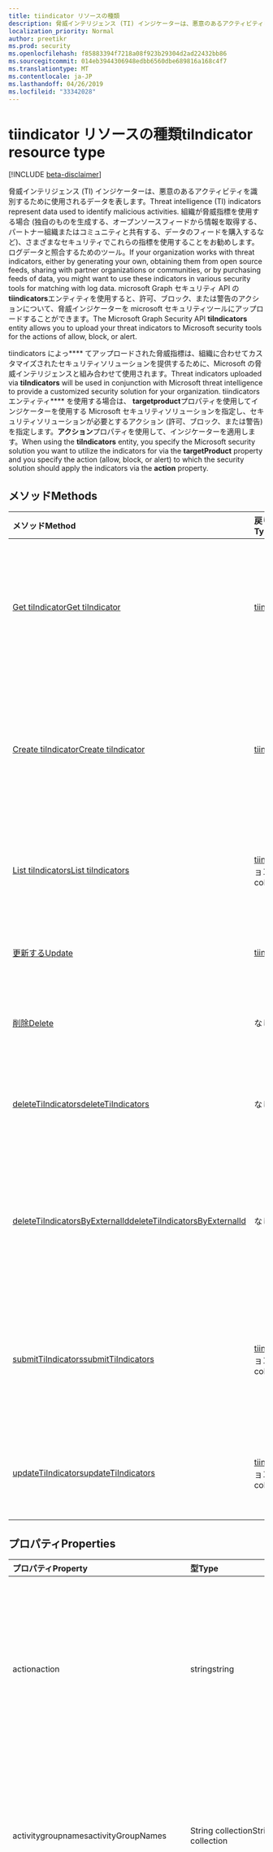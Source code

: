 ```yaml
---
title: tiindicator リソースの種類
description: 脅威インテリジェンス (TI) インジケーターは、悪意のあるアクティビティを識別するために使用されるデータを表します。 組織が脅威指標を使用する場合 (独自の情報を生成する、オープンソースフィードから取得する、パートナー組織またはコミュニティとの共有、またはデータのフィードを購入するなど)、多くの場合、これらの指標をさまざまなセキュリティで使用することが望まれます。ログデータと照合するためのツール。 Graph Security tiindicators エンティティを使用すると、許可、ブロック、または警告のアクションについて、脅威インジケーターを Microsoft セキュリティツールにアップロードできます。
localization_priority: Normal
author: preetikr
ms.prod: security
ms.openlocfilehash: f85883394f7218a08f923b29304d2ad22432bb86
ms.sourcegitcommit: 014eb3944306948edbb6560dbe689816a168c4f7
ms.translationtype: MT
ms.contentlocale: ja-JP
ms.lasthandoff: 04/26/2019
ms.locfileid: "33342028"
---
```

# <a name="tiindicator-resource-type"></a><span data-ttu-id="2a49f-105">tiindicator リソースの種類</span><span class="sxs-lookup"><span data-stu-id="2a49f-105">tiIndicator resource type</span></span>

[!INCLUDE [beta-disclaimer](../../includes/beta-disclaimer.md)]

<span data-ttu-id="2a49f-106">脅威インテリジェンス (TI) インジケーターは、悪意のあるアクティビティを識別するために使用されるデータを表します。</span><span class="sxs-lookup"><span data-stu-id="2a49f-106">Threat intelligence (TI) indicators represent data used to identify malicious activities.</span></span> <span data-ttu-id="2a49f-107">組織が脅威指標を使用する場合 (独自のものを生成する、オープンソースフィードから情報を取得する、パートナー組織またはコミュニティと共有する、データのフィードを購入するなど)、さまざまなセキュリティでこれらの指標を使用することをお勧めします。ログデータと照合するためのツール。</span><span class="sxs-lookup"><span data-stu-id="2a49f-107">If your organization works with threat indicators, either by generating your own, obtaining them from open source feeds, sharing with partner organizations or communities, or by purchasing feeds of data, you might want to use these indicators in various security tools for matching with log data.</span></span> <span data-ttu-id="2a49f-108">microsoft Graph セキュリティ API の**tiindicators**エンティティを使用すると、許可、ブロック、または警告のアクションについて、脅威インジケーターを microsoft セキュリティツールにアップロードすることができます。</span><span class="sxs-lookup"><span data-stu-id="2a49f-108">The Microsoft Graph Security API **tiIndicators** entity allows you to upload your threat indicators to Microsoft security tools for the actions of allow, block, or alert.</span></span>

<span data-ttu-id="2a49f-109">tiindicators によっ\*\*\*\* てアップロードされた脅威指標は、組織に合わせてカスタマイズされたセキュリティソリューションを提供するために、Microsoft の脅威インテリジェンスと組み合わせて使用されます。</span><span class="sxs-lookup"><span data-stu-id="2a49f-109">Threat indicators uploaded via **tiIndicators** will be used in conjunction with Microsoft threat intelligence to provide a customized security solution for your organization.</span></span> <span data-ttu-id="2a49f-110">tiindicators エンティティ\*\*\*\* を使用する場合は、 **targetproduct**プロパティを使用してインジケーターを使用する Microsoft セキュリティソリューションを指定し、セキュリティソリューションが必要とするアクション (許可、ブロック、または警告) を指定します。**アクション**プロパティを使用して、インジケーターを適用します。</span><span class="sxs-lookup"><span data-stu-id="2a49f-110">When using the **tiIndicators** entity, you specify the Microsoft security solution you want to utilize the indicators for via the **targetProduct** property and you specify the action (allow, block, or alert) to which the security solution should apply the indicators via the **action** property.</span></span>

## <a name="methods"></a><span data-ttu-id="2a49f-111">メソッド</span><span class="sxs-lookup"><span data-stu-id="2a49f-111">Methods</span></span>

| <span data-ttu-id="2a49f-112">メソッド</span><span class="sxs-lookup"><span data-stu-id="2a49f-112">Method</span></span>       | <span data-ttu-id="2a49f-113">戻り値の型</span><span class="sxs-lookup"><span data-stu-id="2a49f-113">Return Type</span></span> | <span data-ttu-id="2a49f-114">説明</span><span class="sxs-lookup"><span data-stu-id="2a49f-114">Description</span></span> |
|:-------------|:------------|:------------|
| [<span data-ttu-id="2a49f-115">Get tiIndicator</span><span class="sxs-lookup"><span data-stu-id="2a49f-115">Get tiIndicator</span></span>](../api/tiindicator-get.md) | [<span data-ttu-id="2a49f-116">tiindicator</span><span class="sxs-lookup"><span data-stu-id="2a49f-116">tiIndicator</span></span>](tiindicator.md) | <span data-ttu-id="2a49f-117">tiindicator オブジェクトのプロパティとリレーションシップを読み取ります。</span><span class="sxs-lookup"><span data-stu-id="2a49f-117">Read properties and relationships of tiIndicator object.</span></span> |
| [<span data-ttu-id="2a49f-118">Create tiIndicator</span><span class="sxs-lookup"><span data-stu-id="2a49f-118">Create tiIndicator</span></span>](../api/tiindicators-post.md) | [<span data-ttu-id="2a49f-119">tiindicator</span><span class="sxs-lookup"><span data-stu-id="2a49f-119">tiIndicator</span></span>](tiindicator.md) | <span data-ttu-id="2a49f-120">tiindicator コレクションへの投稿によって、新しい tiindicator を作成します。</span><span class="sxs-lookup"><span data-stu-id="2a49f-120">Create a new tiIndicator by posting to the tiIndicators collection.</span></span> |
| [<span data-ttu-id="2a49f-121">List tiIndicators</span><span class="sxs-lookup"><span data-stu-id="2a49f-121">List tiIndicators</span></span>](../api/tiindicators-list.md) | <span data-ttu-id="2a49f-122">[tiindicator](tiindicator.md)コレクション</span><span class="sxs-lookup"><span data-stu-id="2a49f-122">[tiIndicator](tiindicator.md) collection</span></span> | <span data-ttu-id="2a49f-123">tiindicator オブジェクトのコレクションを取得します。</span><span class="sxs-lookup"><span data-stu-id="2a49f-123">Get a tiIndicator object collection.</span></span> |
| [<span data-ttu-id="2a49f-124">更新する</span><span class="sxs-lookup"><span data-stu-id="2a49f-124">Update</span></span>](../api/tiindicator-update.md) | [<span data-ttu-id="2a49f-125">tiindicator</span><span class="sxs-lookup"><span data-stu-id="2a49f-125">tiIndicator</span></span>](tiindicator.md) | <span data-ttu-id="2a49f-126">tiindicator オブジェクトを更新します。</span><span class="sxs-lookup"><span data-stu-id="2a49f-126">Update tiIndicator object.</span></span> |
| [<span data-ttu-id="2a49f-127">削除</span><span class="sxs-lookup"><span data-stu-id="2a49f-127">Delete</span></span>](../api/tiindicator-delete.md) | <span data-ttu-id="2a49f-128">なし</span><span class="sxs-lookup"><span data-stu-id="2a49f-128">None</span></span> | <span data-ttu-id="2a49f-129">tiindicator オブジェクトを削除します。</span><span class="sxs-lookup"><span data-stu-id="2a49f-129">Delete tiIndicator object.</span></span> |
|[<span data-ttu-id="2a49f-130">deleteTiIndicators</span><span class="sxs-lookup"><span data-stu-id="2a49f-130">deleteTiIndicators</span></span>](../api/tiindicator-deletetiindicators.md)|<span data-ttu-id="2a49f-131">なし</span><span class="sxs-lookup"><span data-stu-id="2a49f-131">None</span></span>| <span data-ttu-id="2a49f-132">複数の tiindicator オブジェクトを削除します。</span><span class="sxs-lookup"><span data-stu-id="2a49f-132">Delete multiple tiIndicator objects.</span></span>|
|[<span data-ttu-id="2a49f-133">deleteTiIndicatorsByExternalId</span><span class="sxs-lookup"><span data-stu-id="2a49f-133">deleteTiIndicatorsByExternalId</span></span>](../api/tiindicator-deletetiindicatorsbyexternalid.md)|<span data-ttu-id="2a49f-134">なし</span><span class="sxs-lookup"><span data-stu-id="2a49f-134">None</span></span>| <span data-ttu-id="2a49f-135">`externalId`プロパティによって複数の tiindicator オブジェクトを削除します。</span><span class="sxs-lookup"><span data-stu-id="2a49f-135">Delete multiple tiIndicator objects by the `externalId` property.</span></span>|
|[<span data-ttu-id="2a49f-136">submitTiIndicators</span><span class="sxs-lookup"><span data-stu-id="2a49f-136">submitTiIndicators</span></span>](../api/tiindicator-submittiindicators.md)|<span data-ttu-id="2a49f-137">[tiindicator](tiindicator.md)コレクション</span><span class="sxs-lookup"><span data-stu-id="2a49f-137">[tiIndicator](tiindicator.md) collection</span></span>|<span data-ttu-id="2a49f-138">tiindicators コレクションを投稿して、新しい tiindicators を作成します。</span><span class="sxs-lookup"><span data-stu-id="2a49f-138">Create new tiIndicators by posting a tiIndicators collection.</span></span>|
|[<span data-ttu-id="2a49f-139">updateTiIndicators</span><span class="sxs-lookup"><span data-stu-id="2a49f-139">updateTiIndicators</span></span>](../api/tiindicator-updatetiindicators.md)|<span data-ttu-id="2a49f-140">[tiindicator](tiindicator.md)コレクション</span><span class="sxs-lookup"><span data-stu-id="2a49f-140">[tiIndicator](tiindicator.md) collection</span></span>| <span data-ttu-id="2a49f-141">複数の tiindicator オブジェクトを更新します。</span><span class="sxs-lookup"><span data-stu-id="2a49f-141">Update multiple tiIndicator objects.</span></span>|

## <a name="properties"></a><span data-ttu-id="2a49f-142">プロパティ</span><span class="sxs-lookup"><span data-stu-id="2a49f-142">Properties</span></span>

| <span data-ttu-id="2a49f-143">プロパティ</span><span class="sxs-lookup"><span data-stu-id="2a49f-143">Property</span></span>     | <span data-ttu-id="2a49f-144">型</span><span class="sxs-lookup"><span data-stu-id="2a49f-144">Type</span></span>        | <span data-ttu-id="2a49f-145">説明</span><span class="sxs-lookup"><span data-stu-id="2a49f-145">Description</span></span> |
|:-------------|:------------|:------------|
|<span data-ttu-id="2a49f-146">action</span><span class="sxs-lookup"><span data-stu-id="2a49f-146">action</span></span>|<span data-ttu-id="2a49f-147">string</span><span class="sxs-lookup"><span data-stu-id="2a49f-147">string</span></span>| <span data-ttu-id="2a49f-148">インジケーターが targetproduct セキュリティツール内から一致した場合に適用するアクション。</span><span class="sxs-lookup"><span data-stu-id="2a49f-148">The action to apply if the indicator is matched from within the targetProduct security tool.</span></span> <span data-ttu-id="2a49f-149">使用可能な値は、`unknown`、`allow`、`block`、`alert` です。</span><span class="sxs-lookup"><span data-stu-id="2a49f-149">Possible values are: `unknown`, `allow`, `block`, `alert`.</span></span> <span data-ttu-id="2a49f-150">**必須です。**</span><span class="sxs-lookup"><span data-stu-id="2a49f-150">**Required.**</span></span>|
|<span data-ttu-id="2a49f-151">activitygroupnames</span><span class="sxs-lookup"><span data-stu-id="2a49f-151">activityGroupNames</span></span>|<span data-ttu-id="2a49f-152">String collection</span><span class="sxs-lookup"><span data-stu-id="2a49f-152">String collection</span></span>|<span data-ttu-id="2a49f-153">脅威指標でカバーされる悪意のあるアクティビティを担当する、その当事者のためのサイバー脅威インテリジェンス名。</span><span class="sxs-lookup"><span data-stu-id="2a49f-153">The cyber threat intelligence name(s) for the parties responsible for the malicious activity covered by the threat indicator.</span></span>|
|<span data-ttu-id="2a49f-154">additionalinformation</span><span class="sxs-lookup"><span data-stu-id="2a49f-154">additionalInformation</span></span>|<span data-ttu-id="2a49f-155">String</span><span class="sxs-lookup"><span data-stu-id="2a49f-155">String</span></span>|<span data-ttu-id="2a49f-156">他の tiindicator プロパティでカバーされていない特別なデータが配置される可能性がある catchall 領域。</span><span class="sxs-lookup"><span data-stu-id="2a49f-156">A catchall area into which extra data from the indicator not covered by the other tiIndicator properties may be placed.</span></span> <span data-ttu-id="2a49f-157">通常、additionalinformation に配置されるデータは、targetproduct セキュリティツールでは使用されません。</span><span class="sxs-lookup"><span data-stu-id="2a49f-157">Data placed into additionalInformation will typically not be utilized by the targetProduct security tool.</span></span>|
|<span data-ttu-id="2a49f-158">azureTenantId</span><span class="sxs-lookup"><span data-stu-id="2a49f-158">azureTenantId</span></span>|<span data-ttu-id="2a49f-159">String</span><span class="sxs-lookup"><span data-stu-id="2a49f-159">String</span></span>| <span data-ttu-id="2a49f-160">インジケーターが取り込まれたのときに、システムによってスタンプされます。</span><span class="sxs-lookup"><span data-stu-id="2a49f-160">Stamped by the system when the indicator is ingested.</span></span> <span data-ttu-id="2a49f-161">送信クライアントの Azure Active Directory テナント id。</span><span class="sxs-lookup"><span data-stu-id="2a49f-161">The Azure Active Directory tenant id of submitting client.</span></span> <span data-ttu-id="2a49f-162">**必須です。**</span><span class="sxs-lookup"><span data-stu-id="2a49f-162">**Required.**</span></span>|
|<span data-ttu-id="2a49f-163">confidence</span><span class="sxs-lookup"><span data-stu-id="2a49f-163">confidence</span></span>|<span data-ttu-id="2a49f-164">Int32</span><span class="sxs-lookup"><span data-stu-id="2a49f-164">Int32</span></span>|<span data-ttu-id="2a49f-165">インジケーター内のデータが悪意のある動作を正確に特定していることを表す整数。</span><span class="sxs-lookup"><span data-stu-id="2a49f-165">An integer representing the confidence the data within the indicator accurately identifies malicious behavior.</span></span> <span data-ttu-id="2a49f-166">指定できる値は 0 ~ 100 で、100は最高です。</span><span class="sxs-lookup"><span data-stu-id="2a49f-166">Acceptable values are 0 – 100 with 100 being the highest.</span></span>|
|<span data-ttu-id="2a49f-167">description</span><span class="sxs-lookup"><span data-stu-id="2a49f-167">description</span></span>|<span data-ttu-id="2a49f-168">String</span><span class="sxs-lookup"><span data-stu-id="2a49f-168">String</span></span>| <span data-ttu-id="2a49f-169">インジケーターで表される脅威の簡単な説明 (100 文字以内)。</span><span class="sxs-lookup"><span data-stu-id="2a49f-169">Brief description (100 characters or less) of the threat represented by the indicator.</span></span> <span data-ttu-id="2a49f-170">**必須です。**</span><span class="sxs-lookup"><span data-stu-id="2a49f-170">**Required.**</span></span>|
|<span data-ttu-id="2a49f-171">diamondModel</span><span class="sxs-lookup"><span data-stu-id="2a49f-171">diamondModel</span></span>|[<span data-ttu-id="2a49f-172">diamondModel</span><span class="sxs-lookup"><span data-stu-id="2a49f-172">diamondModel</span></span>](#diamondmodel-values)|<span data-ttu-id="2a49f-173">このインジケーターが存在する菱形モデルの領域。</span><span class="sxs-lookup"><span data-stu-id="2a49f-173">The area of the Diamond Model in which this indicator exists.</span></span> <span data-ttu-id="2a49f-174">可能な値は、`unknown`、`adversary`、`capability`、`infrastructure`、`victim` です。</span><span class="sxs-lookup"><span data-stu-id="2a49f-174">Possible values are: `unknown`, `adversary`, `capability`, `infrastructure`, `victim`.</span></span>|
|<span data-ttu-id="2a49f-175">expirationDateTime</span><span class="sxs-lookup"><span data-stu-id="2a49f-175">expirationDateTime</span></span>|<span data-ttu-id="2a49f-176">DateTimeOffset</span><span class="sxs-lookup"><span data-stu-id="2a49f-176">DateTimeOffset</span></span>| <span data-ttu-id="2a49f-177">インジケーターがいつ期限切れになるかを示す DateTime 文字列。</span><span class="sxs-lookup"><span data-stu-id="2a49f-177">DateTime string indicating when the Indicator expires.</span></span> <span data-ttu-id="2a49f-178">システム内の古いインジケーターが保持されないようにするには、すべてのインジケーターに有効期限が設定されている必要があります。</span><span class="sxs-lookup"><span data-stu-id="2a49f-178">All indicators must have an expiration date to avoid stale indicators persisting in the system.</span></span> <span data-ttu-id="2a49f-179">Timestamp 型は、ISO 8601 形式を使用して日付と時刻の情報を表し、常に UTC 時間です。</span><span class="sxs-lookup"><span data-stu-id="2a49f-179">The Timestamp type represents date and time information using ISO 8601 format and is always in UTC time.</span></span> <span data-ttu-id="2a49f-180">たとえば、2014 年 1 月 1 日午前 0 時 (UTC) は、`'2014-01-01T00:00:00Z'` のようになります。</span><span class="sxs-lookup"><span data-stu-id="2a49f-180">For example, midnight UTC on Jan 1, 2014 would look like this: `'2014-01-01T00:00:00Z'`.</span></span> <span data-ttu-id="2a49f-181">**必須です。**</span><span class="sxs-lookup"><span data-stu-id="2a49f-181">**Required.**</span></span>|
|<span data-ttu-id="2a49f-182">externalId</span><span class="sxs-lookup"><span data-stu-id="2a49f-182">externalId</span></span>|<span data-ttu-id="2a49f-183">String</span><span class="sxs-lookup"><span data-stu-id="2a49f-183">String</span></span>| <span data-ttu-id="2a49f-184">インジケーターをインジケータープロバイダーのシステム (例: 外部キー) に結びつける識別番号。</span><span class="sxs-lookup"><span data-stu-id="2a49f-184">An identification number that ties the indicator back to the indicator provider’s system (e.g. a foreign key).</span></span> |
|<span data-ttu-id="2a49f-185">id</span><span class="sxs-lookup"><span data-stu-id="2a49f-185">id</span></span>|<span data-ttu-id="2a49f-186">String</span><span class="sxs-lookup"><span data-stu-id="2a49f-186">String</span></span>|<span data-ttu-id="2a49f-187">インジケーターが取り込まれたの場合に、システムによって作成されます。</span><span class="sxs-lookup"><span data-stu-id="2a49f-187">Created by the system when the indicator is ingested.</span></span> <span data-ttu-id="2a49f-188">生成された GUID/一意の識別子。</span><span class="sxs-lookup"><span data-stu-id="2a49f-188">Generated GUID/unique identifier.</span></span> <span data-ttu-id="2a49f-189">読み取り専用です。</span><span class="sxs-lookup"><span data-stu-id="2a49f-189">Read-only.</span></span>|
|<span data-ttu-id="2a49f-190">ingestedDateTime</span><span class="sxs-lookup"><span data-stu-id="2a49f-190">ingestedDateTime</span></span>|<span data-ttu-id="2a49f-191">DateTimeOffset</span><span class="sxs-lookup"><span data-stu-id="2a49f-191">DateTimeOffset</span></span>| <span data-ttu-id="2a49f-192">インジケーターが取り込まれたのときに、システムによってスタンプされます。</span><span class="sxs-lookup"><span data-stu-id="2a49f-192">Stamped by the system when the indicator is ingested.</span></span> <span data-ttu-id="2a49f-193">Timestamp 型は、ISO 8601 形式を使用して日付と時刻の情報を表し、必ず UTC 時間です。</span><span class="sxs-lookup"><span data-stu-id="2a49f-193">The Timestamp type represents date and time information using ISO 8601 format and is always in UTC time.</span></span> <span data-ttu-id="2a49f-194">たとえば、2014 年 1 月 1 日午前 0 時 (UTC) は、次のようになります。`'2014-01-01T00:00:00Z'`</span><span class="sxs-lookup"><span data-stu-id="2a49f-194">For example, midnight UTC on Jan 1, 2014 would look like this: `'2014-01-01T00:00:00Z'`</span></span>|
|<span data-ttu-id="2a49f-195">isActive</span><span class="sxs-lookup"><span data-stu-id="2a49f-195">isActive</span></span>|<span data-ttu-id="2a49f-196">Boolean</span><span class="sxs-lookup"><span data-stu-id="2a49f-196">Boolean</span></span>| <span data-ttu-id="2a49f-197">システム内のインジケーターを非アクティブ化するために使用されます。</span><span class="sxs-lookup"><span data-stu-id="2a49f-197">Used to deactivate indicators within system.</span></span> <span data-ttu-id="2a49f-198">既定では、送信されたインジケーターはすべてアクティブとして設定されます。</span><span class="sxs-lookup"><span data-stu-id="2a49f-198">By default, any indicator submitted is set as active.</span></span> <span data-ttu-id="2a49f-199">ただし、プロバイダーは、この設定を使用した既存のインジケーターを ' False ' に送信して、システム内のインジケーターを非アクティブ化することができます。</span><span class="sxs-lookup"><span data-stu-id="2a49f-199">However, providers may submit existing indicators with this set to ‘False’ to deactivate indicators in the system.</span></span>|
|<span data-ttu-id="2a49f-200">"出てきたチェイン"</span><span class="sxs-lookup"><span data-stu-id="2a49f-200">killChain</span></span>|<span data-ttu-id="2a49f-201">[](#killchain-values)指定したコレクション</span><span class="sxs-lookup"><span data-stu-id="2a49f-201">[killChain](#killchain-values) collection</span></span>|<span data-ttu-id="2a49f-202">このインジケーターが対象とする、キルチェーン上の点または点を表す文字列の JSON 配列。</span><span class="sxs-lookup"><span data-stu-id="2a49f-202">A JSON array of strings that describes which point or points on the Kill Chain this indicator targets.</span></span> <span data-ttu-id="2a49f-203">正確な値については、以下の「次を参照してください」を参照してください。</span><span class="sxs-lookup"><span data-stu-id="2a49f-203">See ‘killChain values’ below for exact values.</span></span> |
|<span data-ttu-id="2a49f-204">knownfalse 陽性</span><span class="sxs-lookup"><span data-stu-id="2a49f-204">knownFalsePositives</span></span>|<span data-ttu-id="2a49f-205">String</span><span class="sxs-lookup"><span data-stu-id="2a49f-205">String</span></span>|<span data-ttu-id="2a49f-206">インジケーターが誤検知を引き起こす可能性があるシナリオ。</span><span class="sxs-lookup"><span data-stu-id="2a49f-206">Scenarios in which the indicator may cause false positives.</span></span> <span data-ttu-id="2a49f-207">これは、人間が判読できるテキストである必要があります。</span><span class="sxs-lookup"><span data-stu-id="2a49f-207">This should be human-readable text.</span></span>|
|<span data-ttu-id="2a49f-208">lastReportedDateTime</span><span class="sxs-lookup"><span data-stu-id="2a49f-208">lastReportedDateTime</span></span>|<span data-ttu-id="2a49f-209">DateTimeOffset</span><span class="sxs-lookup"><span data-stu-id="2a49f-209">DateTimeOffset</span></span>|<span data-ttu-id="2a49f-210">最後にインジケーターが表示された時刻。</span><span class="sxs-lookup"><span data-stu-id="2a49f-210">The last time the indicator was seen.</span></span> <span data-ttu-id="2a49f-211">Timestamp 型は、ISO 8601 形式を使用して日付と時刻の情報を表し、必ず UTC 時間です。</span><span class="sxs-lookup"><span data-stu-id="2a49f-211">The Timestamp type represents date and time information using ISO 8601 format and is always in UTC time.</span></span> <span data-ttu-id="2a49f-212">たとえば、2014 年 1 月 1 日午前 0 時 (UTC) は、次のようになります。`'2014-01-01T00:00:00Z'`</span><span class="sxs-lookup"><span data-stu-id="2a49f-212">For example, midnight UTC on Jan 1, 2014 would look like this: `'2014-01-01T00:00:00Z'`</span></span>|
|<span data-ttu-id="2a49f-213">悪意のある refrefamilynames</span><span class="sxs-lookup"><span data-stu-id="2a49f-213">malwareFamilyNames</span></span>|<span data-ttu-id="2a49f-214">String collection</span><span class="sxs-lookup"><span data-stu-id="2a49f-214">String collection</span></span>|<span data-ttu-id="2a49f-215">インジケーターに関連付けられたマルウェアファミリ名 (存在する場合)。</span><span class="sxs-lookup"><span data-stu-id="2a49f-215">The malware family name associated with an indicator if it exists.</span></span> <span data-ttu-id="2a49f-216">microsoft では、Windows Defender セキュリティインテリジェンスの[脅威の百科事典](https://www.microsoft.com/wdsi/threats)を使用して検出できる場合は、microsoft マルウェアファミリ名を推奨しています。</span><span class="sxs-lookup"><span data-stu-id="2a49f-216">Microsoft prefers the Microsoft malware family name if at all possible which can be found via the Windows Defender Security Intelligence [threat encyclopedia](https://www.microsoft.com/wdsi/threats).</span></span>|
|<span data-ttu-id="2a49f-217">「いいえ veonly」</span><span class="sxs-lookup"><span data-stu-id="2a49f-217">passiveOnly</span></span>|<span data-ttu-id="2a49f-218">Boolean</span><span class="sxs-lookup"><span data-stu-id="2a49f-218">Boolean</span></span> |<span data-ttu-id="2a49f-219">エンドユーザーに表示されるイベントをインジケーターがトリガーするかどうかを決定します。</span><span class="sxs-lookup"><span data-stu-id="2a49f-219">Determines if the indicator should trigger an event that is visible to an end-user.</span></span> <span data-ttu-id="2a49f-220">[true] に設定されている場合、セキュリティツールは、' hit ' が発生したことをエンドユーザーに通知しません。</span><span class="sxs-lookup"><span data-stu-id="2a49f-220">When set to ‘true,’ security tools will not notify the end user that a ‘hit’ has occurred.</span></span> <span data-ttu-id="2a49f-221">これは、通常、一致が発生したが、その操作は実行されないことをログに記録するセキュリティ製品によって、監査またはサイレントモードとして扱われます。</span><span class="sxs-lookup"><span data-stu-id="2a49f-221">This is most often treated as audit or silent mode by security products where they will simply log that a match occurred but will not perform the action.</span></span> <span data-ttu-id="2a49f-222">既定値は False です。</span><span class="sxs-lookup"><span data-stu-id="2a49f-222">Default value is false.</span></span> |
|<span data-ttu-id="2a49f-223">重大度</span><span class="sxs-lookup"><span data-stu-id="2a49f-223">severity</span></span>|<span data-ttu-id="2a49f-224">Int32</span><span class="sxs-lookup"><span data-stu-id="2a49f-224">Int32</span></span>| <span data-ttu-id="2a49f-225">インジケーター内のデータによって識別される、悪意のある動作の重要度を表す整数。</span><span class="sxs-lookup"><span data-stu-id="2a49f-225">An integer representing the severity of the malicious behavior identified by the data within the indicator.</span></span> <span data-ttu-id="2a49f-226">指定可能な値は0–5で、5は最も深刻であり、0はまったく重要ではありません。</span><span class="sxs-lookup"><span data-stu-id="2a49f-226">Acceptable values are 0 – 5 where 5 is the most severe and zero is not severe at all.</span></span> <span data-ttu-id="2a49f-227">既定値は3です。</span><span class="sxs-lookup"><span data-stu-id="2a49f-227">Default value is 3.</span></span> |
|<span data-ttu-id="2a49f-228">tags</span><span class="sxs-lookup"><span data-stu-id="2a49f-228">tags</span></span>|<span data-ttu-id="2a49f-229">String コレクション</span><span class="sxs-lookup"><span data-stu-id="2a49f-229">String collection</span></span>|<span data-ttu-id="2a49f-230">任意のタグ/キーワードを格納する文字列の JSON 配列。</span><span class="sxs-lookup"><span data-stu-id="2a49f-230">A JSON array of strings that stores arbitrary tags/keywords.</span></span> |
|<span data-ttu-id="2a49f-231">targetproduct</span><span class="sxs-lookup"><span data-stu-id="2a49f-231">targetProduct</span></span>|<span data-ttu-id="2a49f-232">String</span><span class="sxs-lookup"><span data-stu-id="2a49f-232">String</span></span>|<span data-ttu-id="2a49f-233">インジケーターを適用する1つのセキュリティ製品を表す文字列型 (string) の値を指定します。</span><span class="sxs-lookup"><span data-stu-id="2a49f-233">A string value representing a single security product to which the indicator should be applied.</span></span> <span data-ttu-id="2a49f-234">指定できる値は`Azure Sentinel`次のとおりです。</span><span class="sxs-lookup"><span data-stu-id="2a49f-234">Acceptable values are: `Azure Sentinel`.</span></span> <span data-ttu-id="2a49f-235">**必須**</span><span class="sxs-lookup"><span data-stu-id="2a49f-235">**Required**</span></span>|
|<span data-ttu-id="2a49f-236">threatType</span><span class="sxs-lookup"><span data-stu-id="2a49f-236">threatType</span></span>|[<span data-ttu-id="2a49f-237">threatType</span><span class="sxs-lookup"><span data-stu-id="2a49f-237">threatType</span></span>](#threattype-values)| <span data-ttu-id="2a49f-238">各インジケーターには、有効なインジケーターの脅威の種類が含まれている必要があります。</span><span class="sxs-lookup"><span data-stu-id="2a49f-238">Each indicator must have a valid Indicator Threat Type.</span></span> <span data-ttu-id="2a49f-239">使用可能な値は、`Botnet`、`C2`、`CryptoMining`、`Darknet`、`DDoS`、`MaliciousUrl`、`Malware`、`Phishing`、`Proxy`、`PUA`、`WatchList` です。</span><span class="sxs-lookup"><span data-stu-id="2a49f-239">Possible values are: `Botnet`, `C2`, `CryptoMining`, `Darknet`, `DDoS`, `MaliciousUrl`, `Malware`, `Phishing`, `Proxy`, `PUA`, `WatchList`.</span></span> <span data-ttu-id="2a49f-240">**必須です。**</span><span class="sxs-lookup"><span data-stu-id="2a49f-240">**Required.**</span></span> |
|<span data-ttu-id="2a49f-241">tlpLevel</span><span class="sxs-lookup"><span data-stu-id="2a49f-241">tlpLevel</span></span>|[<span data-ttu-id="2a49f-242">tlpLevel</span><span class="sxs-lookup"><span data-stu-id="2a49f-242">tlpLevel</span></span>](#tlplevel-values)| <span data-ttu-id="2a49f-243">インジケーターのトラフィックライトプロトコルの値。</span><span class="sxs-lookup"><span data-stu-id="2a49f-243">Traffic Light Protocol value for the indicator.</span></span> <span data-ttu-id="2a49f-244">可能な値は、`unknown`、`white`、`green`、`amber`、`red` です。</span><span class="sxs-lookup"><span data-stu-id="2a49f-244">Possible values are: `unknown`, `white`, `green`, `amber`, `red`.</span></span> <span data-ttu-id="2a49f-245">**必須です。**</span><span class="sxs-lookup"><span data-stu-id="2a49f-245">**Required.**</span></span>|

### <a name="indicator-observables---email"></a><span data-ttu-id="2a49f-246">インジケーター Observables-電子メール</span><span class="sxs-lookup"><span data-stu-id="2a49f-246">Indicator Observables - Email</span></span>

| <span data-ttu-id="2a49f-247">プロパティ</span><span class="sxs-lookup"><span data-stu-id="2a49f-247">Property</span></span>     | <span data-ttu-id="2a49f-248">型</span><span class="sxs-lookup"><span data-stu-id="2a49f-248">Type</span></span>        | <span data-ttu-id="2a49f-249">説明</span><span class="sxs-lookup"><span data-stu-id="2a49f-249">Description</span></span> |
|:-------------|:------------|:------------|
|<span data-ttu-id="2a49f-250">emailencoding</span><span class="sxs-lookup"><span data-stu-id="2a49f-250">emailEncoding</span></span>|<span data-ttu-id="2a49f-251">String</span><span class="sxs-lookup"><span data-stu-id="2a49f-251">String</span></span>|<span data-ttu-id="2a49f-252">電子メールで使用されるテキストエンコードの種類。</span><span class="sxs-lookup"><span data-stu-id="2a49f-252">The type of text encoding used in the email.</span></span>|
|<span data-ttu-id="2a49f-253">emaillanguage</span><span class="sxs-lookup"><span data-stu-id="2a49f-253">emailLanguage</span></span>|<span data-ttu-id="2a49f-254">String</span><span class="sxs-lookup"><span data-stu-id="2a49f-254">String</span></span>|<span data-ttu-id="2a49f-255">電子メールの言語。</span><span class="sxs-lookup"><span data-stu-id="2a49f-255">The language of the email.</span></span>|
|<span data-ttu-id="2a49f-256">emailrecipient</span><span class="sxs-lookup"><span data-stu-id="2a49f-256">emailRecipient</span></span>|<span data-ttu-id="2a49f-257">String</span><span class="sxs-lookup"><span data-stu-id="2a49f-257">String</span></span>|<span data-ttu-id="2a49f-258">受信者の電子メールアドレス。</span><span class="sxs-lookup"><span data-stu-id="2a49f-258">Recipient email address.</span></span>|
|<span data-ttu-id="2a49f-259">emailSenderAddress</span><span class="sxs-lookup"><span data-stu-id="2a49f-259">emailSenderAddress</span></span>|<span data-ttu-id="2a49f-260">String</span><span class="sxs-lookup"><span data-stu-id="2a49f-260">String</span></span>|<span data-ttu-id="2a49f-261">attacker& # 124; 犠牲者の電子メールアドレス。</span><span class="sxs-lookup"><span data-stu-id="2a49f-261">Email address of the attacker&#124;victim.</span></span>|
|<span data-ttu-id="2a49f-262">emailsendername</span><span class="sxs-lookup"><span data-stu-id="2a49f-262">emailSenderName</span></span>|<span data-ttu-id="2a49f-263">String</span><span class="sxs-lookup"><span data-stu-id="2a49f-263">String</span></span>|<span data-ttu-id="2a49f-264">attacker& # 124; 犠牲者の表示名。</span><span class="sxs-lookup"><span data-stu-id="2a49f-264">Displayed name of the attacker&#124;victim.</span></span>|
|<span data-ttu-id="2a49f-265">emailsourcedomain</span><span class="sxs-lookup"><span data-stu-id="2a49f-265">emailSourceDomain</span></span>|<span data-ttu-id="2a49f-266">String</span><span class="sxs-lookup"><span data-stu-id="2a49f-266">String</span></span>|<span data-ttu-id="2a49f-267">電子メールで使用されるドメイン。</span><span class="sxs-lookup"><span data-stu-id="2a49f-267">Domain used in the email.</span></span>|
|<span data-ttu-id="2a49f-268">emailSourceIpAddress</span><span class="sxs-lookup"><span data-stu-id="2a49f-268">emailSourceIpAddress</span></span>|<span data-ttu-id="2a49f-269">String</span><span class="sxs-lookup"><span data-stu-id="2a49f-269">String</span></span>|<span data-ttu-id="2a49f-270">電子メールの送信元 IP アドレス。</span><span class="sxs-lookup"><span data-stu-id="2a49f-270">Source IP address of email.</span></span>|
|<span data-ttu-id="2a49f-271">emailSubject</span><span class="sxs-lookup"><span data-stu-id="2a49f-271">emailSubject</span></span>|<span data-ttu-id="2a49f-272">String</span><span class="sxs-lookup"><span data-stu-id="2a49f-272">String</span></span>|<span data-ttu-id="2a49f-273">電子メールの件名。</span><span class="sxs-lookup"><span data-stu-id="2a49f-273">Subject line of email.</span></span>|
|<span data-ttu-id="2a49f-274">emailxmailer</span><span class="sxs-lookup"><span data-stu-id="2a49f-274">emailXMailer</span></span>|<span data-ttu-id="2a49f-275">String</span><span class="sxs-lookup"><span data-stu-id="2a49f-275">String</span></span>|<span data-ttu-id="2a49f-276">電子メールで使用される X メーラの値。</span><span class="sxs-lookup"><span data-stu-id="2a49f-276">X-Mailer value used in the email.</span></span>|

### <a name="indicator-observables---file"></a><span data-ttu-id="2a49f-277">インジケーター Observables-ファイル</span><span class="sxs-lookup"><span data-stu-id="2a49f-277">Indicator Observables - File</span></span>

| <span data-ttu-id="2a49f-278">プロパティ</span><span class="sxs-lookup"><span data-stu-id="2a49f-278">Property</span></span>     | <span data-ttu-id="2a49f-279">型</span><span class="sxs-lookup"><span data-stu-id="2a49f-279">Type</span></span>        | <span data-ttu-id="2a49f-280">説明</span><span class="sxs-lookup"><span data-stu-id="2a49f-280">Description</span></span> |
|:-------------|:------------|:------------|
|<span data-ttu-id="2a49f-281">fileCompileDateTime</span><span class="sxs-lookup"><span data-stu-id="2a49f-281">fileCompileDateTime</span></span>|<span data-ttu-id="2a49f-282">DateTimeOffset</span><span class="sxs-lookup"><span data-stu-id="2a49f-282">DateTimeOffset</span></span>|<span data-ttu-id="2a49f-283">ファイルがコンパイルされた日時。</span><span class="sxs-lookup"><span data-stu-id="2a49f-283">DateTime when the file was compiled.</span></span> <span data-ttu-id="2a49f-284">Timestamp 型は、ISO 8601 形式を使用して日付と時刻の情報を表し、必ず UTC 時間です。</span><span class="sxs-lookup"><span data-stu-id="2a49f-284">The Timestamp type represents date and time information using ISO 8601 format and is always in UTC time.</span></span> <span data-ttu-id="2a49f-285">たとえば、2014 年 1 月 1 日午前 0 時 (UTC) は、次のようになります。`'2014-01-01T00:00:00Z'`</span><span class="sxs-lookup"><span data-stu-id="2a49f-285">For example, midnight UTC on Jan 1, 2014 would look like this: `'2014-01-01T00:00:00Z'`</span></span>|
|<span data-ttu-id="2a49f-286">fileCreatedDateTime</span><span class="sxs-lookup"><span data-stu-id="2a49f-286">fileCreatedDateTime</span></span>|<span data-ttu-id="2a49f-287">DateTimeOffset</span><span class="sxs-lookup"><span data-stu-id="2a49f-287">DateTimeOffset</span></span>| <span data-ttu-id="2a49f-288">ファイルが作成された日時。Timestamp 型は、ISO 8601 形式を使用して日付と時刻の情報を表し、常に UTC 時間です。</span><span class="sxs-lookup"><span data-stu-id="2a49f-288">DateTime when the file was created.The Timestamp type represents date and time information using ISO 8601 format and is always in UTC time.</span></span> <span data-ttu-id="2a49f-289">たとえば、2014 年 1 月 1 日午前 0 時 (UTC) は、次のようになります。`'2014-01-01T00:00:00Z'`</span><span class="sxs-lookup"><span data-stu-id="2a49f-289">For example, midnight UTC on Jan 1, 2014 would look like this: `'2014-01-01T00:00:00Z'`</span></span>|
|<span data-ttu-id="2a49f-290">fileHashType</span><span class="sxs-lookup"><span data-stu-id="2a49f-290">fileHashType</span></span>|<span data-ttu-id="2a49f-291">string</span><span class="sxs-lookup"><span data-stu-id="2a49f-291">string</span></span>| <span data-ttu-id="2a49f-292">filehashvalue に格納されているハッシュの種類。</span><span class="sxs-lookup"><span data-stu-id="2a49f-292">The type of hash stored in fileHashValue.</span></span> <span data-ttu-id="2a49f-293">可能な値は、`unknown`、`sha1`、`sha256`、`md5`、`authenticodeHash256`、`lsHash`、`ctph` です。</span><span class="sxs-lookup"><span data-stu-id="2a49f-293">Possible values are: `unknown`, `sha1`, `sha256`, `md5`, `authenticodeHash256`, `lsHash`, `ctph`.</span></span>|
|<span data-ttu-id="2a49f-294">filehashvalue</span><span class="sxs-lookup"><span data-stu-id="2a49f-294">fileHashValue</span></span>|<span data-ttu-id="2a49f-295">String</span><span class="sxs-lookup"><span data-stu-id="2a49f-295">String</span></span>| <span data-ttu-id="2a49f-296">ファイルハッシュ値。</span><span class="sxs-lookup"><span data-stu-id="2a49f-296">The file hash value.</span></span>|
|<span data-ttu-id="2a49f-297">filemutexname</span><span class="sxs-lookup"><span data-stu-id="2a49f-297">fileMutexName</span></span>|<span data-ttu-id="2a49f-298">String</span><span class="sxs-lookup"><span data-stu-id="2a49f-298">String</span></span>| <span data-ttu-id="2a49f-299">ファイルベースの検出で使用されるミューテックス名。</span><span class="sxs-lookup"><span data-stu-id="2a49f-299">Mutex name used in file-based detections.</span></span>|
|<span data-ttu-id="2a49f-300">fileName</span><span class="sxs-lookup"><span data-stu-id="2a49f-300">fileName</span></span>|<span data-ttu-id="2a49f-301">String</span><span class="sxs-lookup"><span data-stu-id="2a49f-301">String</span></span>|<span data-ttu-id="2a49f-302">マークがファイルベースの場合は、ファイルの名前。</span><span class="sxs-lookup"><span data-stu-id="2a49f-302">Name of the file if the indicator is file-based.</span></span> <span data-ttu-id="2a49f-303">複数のファイル名をコンマで区切ることができます。</span><span class="sxs-lookup"><span data-stu-id="2a49f-303">Multiple file names may be delimited by commas.</span></span> |
|<span data-ttu-id="2a49f-304">filepacker</span><span class="sxs-lookup"><span data-stu-id="2a49f-304">filePacker</span></span>|<span data-ttu-id="2a49f-305">String</span><span class="sxs-lookup"><span data-stu-id="2a49f-305">String</span></span>|<span data-ttu-id="2a49f-306">対象のファイルをビルドするために使用される packer。</span><span class="sxs-lookup"><span data-stu-id="2a49f-306">The packer used to build the file in question.</span></span>|
|<span data-ttu-id="2a49f-307">パス</span><span class="sxs-lookup"><span data-stu-id="2a49f-307">filePath</span></span>|<span data-ttu-id="2a49f-308">String</span><span class="sxs-lookup"><span data-stu-id="2a49f-308">String</span></span>|<span data-ttu-id="2a49f-309">危険を示しているファイルのパス。</span><span class="sxs-lookup"><span data-stu-id="2a49f-309">Path of file indicating compromise.</span></span> <span data-ttu-id="2a49f-310">Windows または \* nix スタイルパスの場合があります。</span><span class="sxs-lookup"><span data-stu-id="2a49f-310">May be a Windows or \*nix style path.</span></span>|
|<span data-ttu-id="2a49f-311">fileSize</span><span class="sxs-lookup"><span data-stu-id="2a49f-311">fileSize</span></span>|<span data-ttu-id="2a49f-312">Int64</span><span class="sxs-lookup"><span data-stu-id="2a49f-312">Int64</span></span>|<span data-ttu-id="2a49f-313">ファイルのサイズ (バイト単位)。</span><span class="sxs-lookup"><span data-stu-id="2a49f-313">Size of the file in bytes.</span></span>|
|<span data-ttu-id="2a49f-314">fileType</span><span class="sxs-lookup"><span data-stu-id="2a49f-314">fileType</span></span>|<span data-ttu-id="2a49f-315">String</span><span class="sxs-lookup"><span data-stu-id="2a49f-315">String</span></span>| <span data-ttu-id="2a49f-316">ファイルの種類の説明テキスト。</span><span class="sxs-lookup"><span data-stu-id="2a49f-316">Text description of the type of file.</span></span> <span data-ttu-id="2a49f-317">たとえば、「Word 文書」や「バイナリ」などです。</span><span class="sxs-lookup"><span data-stu-id="2a49f-317">For example, “Word Document” or “Binary”.</span></span>|

### <a name="indicator-observables---network"></a><span data-ttu-id="2a49f-318">インジケーター Observables-ネットワーク</span><span class="sxs-lookup"><span data-stu-id="2a49f-318">Indicator Observables - Network</span></span>

| <span data-ttu-id="2a49f-319">プロパティ</span><span class="sxs-lookup"><span data-stu-id="2a49f-319">Property</span></span>     | <span data-ttu-id="2a49f-320">型</span><span class="sxs-lookup"><span data-stu-id="2a49f-320">Type</span></span>        | <span data-ttu-id="2a49f-321">説明</span><span class="sxs-lookup"><span data-stu-id="2a49f-321">Description</span></span> |
|:-------------|:------------|:------------|
|<span data-ttu-id="2a49f-322">domainName</span><span class="sxs-lookup"><span data-stu-id="2a49f-322">domainName</span></span>|<span data-ttu-id="2a49f-323">String</span><span class="sxs-lookup"><span data-stu-id="2a49f-323">String</span></span>|<span data-ttu-id="2a49f-324">このインジケーターに関連付けられているドメイン名。</span><span class="sxs-lookup"><span data-stu-id="2a49f-324">Domain name associated with this indicator.</span></span> <span data-ttu-id="2a49f-325">topleveldomain の形式にする必要があります (たとえば、baddomain.domain.net)。</span><span class="sxs-lookup"><span data-stu-id="2a49f-325">Should be of the format subdomain.domain.topleveldomain (For example, baddomain.domain.net)</span></span>|
|<span data-ttu-id="2a49f-326">networkCidrBlock</span><span class="sxs-lookup"><span data-stu-id="2a49f-326">networkCidrBlock</span></span>|<span data-ttu-id="2a49f-327">String</span><span class="sxs-lookup"><span data-stu-id="2a49f-327">String</span></span>| <span data-ttu-id="2a49f-328">このインジケーターで参照されているネットワークの CIDR ブロック表記表現。</span><span class="sxs-lookup"><span data-stu-id="2a49f-328">CIDR Block notation representation of the network referenced in this indicator.</span></span> <span data-ttu-id="2a49f-329">送信元と送信先を識別できない場合にのみ使用します。</span><span class="sxs-lookup"><span data-stu-id="2a49f-329">Use only if the Source and Destination cannot be identified.</span></span> |
|<span data-ttu-id="2a49f-330">networkdestinationasn</span><span class="sxs-lookup"><span data-stu-id="2a49f-330">networkDestinationAsn</span></span>|<span data-ttu-id="2a49f-331">Int32</span><span class="sxs-lookup"><span data-stu-id="2a49f-331">Int32</span></span>|<span data-ttu-id="2a49f-332">インジケーターで参照されているネットワークの宛先自律システム識別子。</span><span class="sxs-lookup"><span data-stu-id="2a49f-332">The destination autonomous system identifier of the network referenced in the indicator.</span></span>|
|<span data-ttu-id="2a49f-333">networkDestinationCidrBlock</span><span class="sxs-lookup"><span data-stu-id="2a49f-333">networkDestinationCidrBlock</span></span>|<span data-ttu-id="2a49f-334">String</span><span class="sxs-lookup"><span data-stu-id="2a49f-334">String</span></span>|<span data-ttu-id="2a49f-335">このインジケーターに含まれる、宛先ネットワークの CIDR ブロック表記表現。</span><span class="sxs-lookup"><span data-stu-id="2a49f-335">CIDR Block notation representation of the destination network in this indicator.</span></span>|
|<span data-ttu-id="2a49f-336">networkDestinationIPv4</span><span class="sxs-lookup"><span data-stu-id="2a49f-336">networkDestinationIPv4</span></span>|<span data-ttu-id="2a49f-337">String</span><span class="sxs-lookup"><span data-stu-id="2a49f-337">String</span></span>|<span data-ttu-id="2a49f-338">IPv4 IP アドレスの宛先。</span><span class="sxs-lookup"><span data-stu-id="2a49f-338">IPv4 IP address destination.</span></span>|
|<span data-ttu-id="2a49f-339">networkDestinationIPv6</span><span class="sxs-lookup"><span data-stu-id="2a49f-339">networkDestinationIPv6</span></span>|<span data-ttu-id="2a49f-340">String</span><span class="sxs-lookup"><span data-stu-id="2a49f-340">String</span></span>|<span data-ttu-id="2a49f-341">IPv6 IP アドレスの宛先。</span><span class="sxs-lookup"><span data-stu-id="2a49f-341">IPv6 IP address destination.</span></span>|
|<span data-ttu-id="2a49f-342">networkdestinationport</span><span class="sxs-lookup"><span data-stu-id="2a49f-342">networkDestinationPort</span></span>|<span data-ttu-id="2a49f-343">Int32</span><span class="sxs-lookup"><span data-stu-id="2a49f-343">Int32</span></span>|<span data-ttu-id="2a49f-344">TCP ポートの宛先。</span><span class="sxs-lookup"><span data-stu-id="2a49f-344">TCP port destination.</span></span>|
|<span data-ttu-id="2a49f-345">networkIPv4</span><span class="sxs-lookup"><span data-stu-id="2a49f-345">networkIPv4</span></span>|<span data-ttu-id="2a49f-346">String</span><span class="sxs-lookup"><span data-stu-id="2a49f-346">String</span></span>| <span data-ttu-id="2a49f-347">IPv4 IP アドレス。</span><span class="sxs-lookup"><span data-stu-id="2a49f-347">IPv4 IP address.</span></span> <span data-ttu-id="2a49f-348">送信元と送信先を識別できない場合にのみ使用します。</span><span class="sxs-lookup"><span data-stu-id="2a49f-348">Use only if the Source and Destination cannot be identified.</span></span> |
|<span data-ttu-id="2a49f-349">networkIPv6</span><span class="sxs-lookup"><span data-stu-id="2a49f-349">networkIPv6</span></span>|<span data-ttu-id="2a49f-350">String</span><span class="sxs-lookup"><span data-stu-id="2a49f-350">String</span></span>| <span data-ttu-id="2a49f-351">IPv6 IP アドレス。</span><span class="sxs-lookup"><span data-stu-id="2a49f-351">IPv6 IP address.</span></span> <span data-ttu-id="2a49f-352">送信元と送信先を識別できない場合にのみ使用します。</span><span class="sxs-lookup"><span data-stu-id="2a49f-352">Use only if the Source and Destination cannot be identified.</span></span> |
|<span data-ttu-id="2a49f-353">networkport</span><span class="sxs-lookup"><span data-stu-id="2a49f-353">networkPort</span></span>|<span data-ttu-id="2a49f-354">Int32</span><span class="sxs-lookup"><span data-stu-id="2a49f-354">Int32</span></span>| <span data-ttu-id="2a49f-355">TCP ポート。</span><span class="sxs-lookup"><span data-stu-id="2a49f-355">TCP port.</span></span> <span data-ttu-id="2a49f-356">送信元と送信先を識別できない場合にのみ使用します。</span><span class="sxs-lookup"><span data-stu-id="2a49f-356">Use only if the Source and Destination cannot be identified.</span></span> |
|<span data-ttu-id="2a49f-357">networkprotocol</span><span class="sxs-lookup"><span data-stu-id="2a49f-357">networkProtocol</span></span>|<span data-ttu-id="2a49f-358">Int32</span><span class="sxs-lookup"><span data-stu-id="2a49f-358">Int32</span></span>|<span data-ttu-id="2a49f-359">IPv4 ヘッダーの protocol フィールドの10進表現。</span><span class="sxs-lookup"><span data-stu-id="2a49f-359">Decimal representation of the protocol field in the IPv4 header.</span></span>|
|<span data-ttu-id="2a49f-360">networksourceasn</span><span class="sxs-lookup"><span data-stu-id="2a49f-360">networkSourceAsn</span></span>|<span data-ttu-id="2a49f-361">Int32</span><span class="sxs-lookup"><span data-stu-id="2a49f-361">Int32</span></span>|<span data-ttu-id="2a49f-362">インジケーターで参照されているネットワークの送信元の自律システム識別子。</span><span class="sxs-lookup"><span data-stu-id="2a49f-362">The source autonomous system identifier of the network referenced in the indicator.</span></span>|
|<span data-ttu-id="2a49f-363">networksourc要素 drblock</span><span class="sxs-lookup"><span data-stu-id="2a49f-363">networkSourceCidrBlock</span></span>|<span data-ttu-id="2a49f-364">String</span><span class="sxs-lookup"><span data-stu-id="2a49f-364">String</span></span>|<span data-ttu-id="2a49f-365">このインジケーターに表示されるソースネットワークの CIDR ブロック表記</span><span class="sxs-lookup"><span data-stu-id="2a49f-365">CIDR Block notation representation of the source network in this indicator</span></span>|
|<span data-ttu-id="2a49f-366">networkSourceIPv4</span><span class="sxs-lookup"><span data-stu-id="2a49f-366">networkSourceIPv4</span></span>|<span data-ttu-id="2a49f-367">String</span><span class="sxs-lookup"><span data-stu-id="2a49f-367">String</span></span>|<span data-ttu-id="2a49f-368">IPv4 IP アドレスソース。</span><span class="sxs-lookup"><span data-stu-id="2a49f-368">IPv4 IP Address source.</span></span>|
|<span data-ttu-id="2a49f-369">networkSourceIPv6</span><span class="sxs-lookup"><span data-stu-id="2a49f-369">networkSourceIPv6</span></span>|<span data-ttu-id="2a49f-370">String</span><span class="sxs-lookup"><span data-stu-id="2a49f-370">String</span></span>|<span data-ttu-id="2a49f-371">IPv6 IP アドレスソース。</span><span class="sxs-lookup"><span data-stu-id="2a49f-371">IPv6 IP Address source.</span></span>|
|<span data-ttu-id="2a49f-372">networksourceport</span><span class="sxs-lookup"><span data-stu-id="2a49f-372">networkSourcePort</span></span>|<span data-ttu-id="2a49f-373">Int32</span><span class="sxs-lookup"><span data-stu-id="2a49f-373">Int32</span></span>|<span data-ttu-id="2a49f-374">TCP ポートのソース。</span><span class="sxs-lookup"><span data-stu-id="2a49f-374">TCP port source.</span></span>|
|<span data-ttu-id="2a49f-375">url</span><span class="sxs-lookup"><span data-stu-id="2a49f-375">url</span></span>|<span data-ttu-id="2a49f-376">String</span><span class="sxs-lookup"><span data-stu-id="2a49f-376">String</span></span>|<span data-ttu-id="2a49f-377">Uniform resource Locator。</span><span class="sxs-lookup"><span data-stu-id="2a49f-377">Uniform Resource Locator.</span></span> <span data-ttu-id="2a49f-378">この URL は、RFC 1738 に準拠している必要があります。</span><span class="sxs-lookup"><span data-stu-id="2a49f-378">This URL must comply with RFC 1738.</span></span>|
|<span data-ttu-id="2a49f-379">userAgent</span><span class="sxs-lookup"><span data-stu-id="2a49f-379">userAgent</span></span>|<span data-ttu-id="2a49f-380">String</span><span class="sxs-lookup"><span data-stu-id="2a49f-380">String</span></span>|<span data-ttu-id="2a49f-381">危険を示している可能性がある web 要求のユーザーエージェント文字列。</span><span class="sxs-lookup"><span data-stu-id="2a49f-381">User-Agent string from a web request that could indicate compromise.</span></span>|

### <a name="diamondmodel-values"></a><span data-ttu-id="2a49f-382">diamondModel の値</span><span class="sxs-lookup"><span data-stu-id="2a49f-382">diamondModel values</span></span>

<span data-ttu-id="2a49f-383">このモデルの詳細については、[ダイヤモンドモデル](http://diamondmodel.org)を参照してください。</span><span class="sxs-lookup"><span data-stu-id="2a49f-383">For information about this model, see [The Diamond Model](http://diamondmodel.org).</span></span>

| <span data-ttu-id="2a49f-384">メンバー</span><span class="sxs-lookup"><span data-stu-id="2a49f-384">Member</span></span> | <span data-ttu-id="2a49f-385">値</span><span class="sxs-lookup"><span data-stu-id="2a49f-385">Value</span></span> | <span data-ttu-id="2a49f-386">説明</span><span class="sxs-lookup"><span data-stu-id="2a49f-386">Description</span></span> |
|:-------|:----- |:------------|
| <span data-ttu-id="2a49f-387">不明</span><span class="sxs-lookup"><span data-stu-id="2a49f-387">unknown</span></span> |  <span data-ttu-id="2a49f-388">.0</span><span class="sxs-lookup"><span data-stu-id="2a49f-388">0</span></span>    | |
| <span data-ttu-id="2a49f-389">攻撃</span><span class="sxs-lookup"><span data-stu-id="2a49f-389">adversary</span></span> |  <span data-ttu-id="2a49f-390">1-d</span><span class="sxs-lookup"><span data-stu-id="2a49f-390">1</span></span>    |<span data-ttu-id="2a49f-391">このマークは、敵対について説明します。</span><span class="sxs-lookup"><span data-stu-id="2a49f-391">The indicator describes the adversary.</span></span>|
| <span data-ttu-id="2a49f-392">capability</span><span class="sxs-lookup"><span data-stu-id="2a49f-392">capability</span></span> |  <span data-ttu-id="2a49f-393">pbm-2</span><span class="sxs-lookup"><span data-stu-id="2a49f-393">2</span></span>   |<span data-ttu-id="2a49f-394">インジケーターは敵対機の機能です。</span><span class="sxs-lookup"><span data-stu-id="2a49f-394">Indicator is a capability of the adversary.</span></span>|
| <span data-ttu-id="2a49f-395">構築</span><span class="sxs-lookup"><span data-stu-id="2a49f-395">infrastructure</span></span> | <span data-ttu-id="2a49f-396">1/3</span><span class="sxs-lookup"><span data-stu-id="2a49f-396">3</span></span> |<span data-ttu-id="2a49f-397">このインジケーターは、敵対のインフラストラクチャを示しています。</span><span class="sxs-lookup"><span data-stu-id="2a49f-397">The indicator describes infrastructure of the adversary.</span></span>|
| <span data-ttu-id="2a49f-398">犠牲</span><span class="sxs-lookup"><span data-stu-id="2a49f-398">victim</span></span> | <span data-ttu-id="2a49f-399">2/4</span><span class="sxs-lookup"><span data-stu-id="2a49f-399">4</span></span> |<span data-ttu-id="2a49f-400">インジケーターは、敵対者の被害者を示します。</span><span class="sxs-lookup"><span data-stu-id="2a49f-400">The indicator describes the victim of the adversary.</span></span>|
| <span data-ttu-id="2a49f-401">unknownfuturevalue という</span><span class="sxs-lookup"><span data-stu-id="2a49f-401">unknownFutureValue</span></span> | <span data-ttu-id="2a49f-402">127</span><span class="sxs-lookup"><span data-stu-id="2a49f-402">127</span></span> | |

### <a name="killchain-values"></a><span data-ttu-id="2a49f-403">指定した値の継承</span><span class="sxs-lookup"><span data-stu-id="2a49f-403">killChain values</span></span>

| <span data-ttu-id="2a49f-404">メンバー</span><span class="sxs-lookup"><span data-stu-id="2a49f-404">Member</span></span> | <span data-ttu-id="2a49f-405">説明</span><span class="sxs-lookup"><span data-stu-id="2a49f-405">Description</span></span> |
|:-------|:------------|
|<span data-ttu-id="2a49f-406">アクション</span><span class="sxs-lookup"><span data-stu-id="2a49f-406">Actions</span></span>|<span data-ttu-id="2a49f-407">セキュリティ侵害されたシステムを悪用して、分散型のサービス拒否攻撃などの操作を実行していることを、攻撃者が示しています。</span><span class="sxs-lookup"><span data-stu-id="2a49f-407">Indcates that the attacker is leveraging the compromised system to take actions such as a distributed denial of service attack.</span></span>|
|<span data-ttu-id="2a49f-408">基準</span><span class="sxs-lookup"><span data-stu-id="2a49f-408">C2</span></span>|<span data-ttu-id="2a49f-409">侵害されたシステムの操作によって制御されるチャネルを表します。</span><span class="sxs-lookup"><span data-stu-id="2a49f-409">Represents the control channel by which a compromised system is manipulated.</span></span>|
|<span data-ttu-id="2a49f-410">Delivery</span><span class="sxs-lookup"><span data-stu-id="2a49f-410">Delivery</span></span>|<span data-ttu-id="2a49f-411">悪用コードを (例: USB、電子メール、web サイトなどの) 被害に分配するプロセス。</span><span class="sxs-lookup"><span data-stu-id="2a49f-411">The process of distributing the exploit code to victims (for example USB, email, websites).</span></span>|
|<span data-ttu-id="2a49f-412">活用</span><span class="sxs-lookup"><span data-stu-id="2a49f-412">Exploitation</span></span>|<span data-ttu-id="2a49f-413">脆弱性を利用するエクスプロイトコード (例: コードの実行)。</span><span class="sxs-lookup"><span data-stu-id="2a49f-413">The exploit code taking advantage of vulnerabilities (for example, code execution).</span></span>|
|<span data-ttu-id="2a49f-414">インストール</span><span class="sxs-lookup"><span data-stu-id="2a49f-414">Installation</span></span>|<span data-ttu-id="2a49f-415">脆弱性が悪用された後にマルウェアをインストールする。</span><span class="sxs-lookup"><span data-stu-id="2a49f-415">Installing malware after a vulnerability has been exploited.</span></span>|
|<span data-ttu-id="2a49f-416">予備</span><span class="sxs-lookup"><span data-stu-id="2a49f-416">Reconnaissance</span></span>|<span data-ttu-id="2a49f-417">マークは、今後の攻撃で使用されるアクティビティグループの情報の証拠です。</span><span class="sxs-lookup"><span data-stu-id="2a49f-417">Indicator is evidence of an activity group harvesting information to be used in a future attack.</span></span>|
|<span data-ttu-id="2a49f-418">Weaponization</span><span class="sxs-lookup"><span data-stu-id="2a49f-418">Weaponization</span></span>|<span data-ttu-id="2a49f-419">脆弱性を悪用コードに変える (たとえば、マルウェア)。</span><span class="sxs-lookup"><span data-stu-id="2a49f-419">Turning a vulnerability into exploit code (for example, malware).</span></span>|

### <a name="threattype-values"></a><span data-ttu-id="2a49f-420">threatType の値</span><span class="sxs-lookup"><span data-stu-id="2a49f-420">threatType values</span></span>

| <span data-ttu-id="2a49f-421">メンバー</span><span class="sxs-lookup"><span data-stu-id="2a49f-421">Member</span></span> | <span data-ttu-id="2a49f-422">説明</span><span class="sxs-lookup"><span data-stu-id="2a49f-422">Description</span></span> |
|:-------|:------------|
|<span data-ttu-id="2a49f-423">ます</span><span class="sxs-lookup"><span data-stu-id="2a49f-423">Botnet</span></span>| <span data-ttu-id="2a49f-424">インジケーターは、ます node/member の詳細を示しています。</span><span class="sxs-lookup"><span data-stu-id="2a49f-424">Indicator is detailing a botnet node/member.</span></span>|
|<span data-ttu-id="2a49f-425">基準</span><span class="sxs-lookup"><span data-stu-id="2a49f-425">C2</span></span>|<span data-ttu-id="2a49f-426">インジケーターは、ますのコマンド & Control ノードの詳細を示しています。</span><span class="sxs-lookup"><span data-stu-id="2a49f-426">Indicator is detailing a Command & Control node of a botnet.</span></span>|
|<span data-ttu-id="2a49f-427">cryptomining</span><span class="sxs-lookup"><span data-stu-id="2a49f-427">CryptoMining</span></span>|<span data-ttu-id="2a49f-428">このネットワークアドレスまたは URL を含むトラフィックは、CyrptoMining/リソースの乱用を示しています。</span><span class="sxs-lookup"><span data-stu-id="2a49f-428">Traffic involving this network address / URL is an indication of CyrptoMining / Resource abuse.</span></span>|
|<span data-ttu-id="2a49f-429">Darknet</span><span class="sxs-lookup"><span data-stu-id="2a49f-429">Darknet</span></span>|<span data-ttu-id="2a49f-430">インジケーターは、Darknet ノード/ネットワークのものです。</span><span class="sxs-lookup"><span data-stu-id="2a49f-430">Indicator is that of a Darknet node/network.</span></span>
|<span data-ttu-id="2a49f-431">DDoS</span><span class="sxs-lookup"><span data-stu-id="2a49f-431">DDoS</span></span>|<span data-ttu-id="2a49f-432">アクティブまたは今後の DDoS キャンペーンに関連する指標。</span><span class="sxs-lookup"><span data-stu-id="2a49f-432">Indicators relating to an active or upcoming DDoS campaign.</span></span>|
|<span data-ttu-id="2a49f-433">MaliciousUrl</span><span class="sxs-lookup"><span data-stu-id="2a49f-433">MaliciousUrl</span></span>|<span data-ttu-id="2a49f-434">マルウェアに対して提供されている URL。</span><span class="sxs-lookup"><span data-stu-id="2a49f-434">URL that is serving malware.</span></span>|
|<span data-ttu-id="2a49f-435">マルウェア</span><span class="sxs-lookup"><span data-stu-id="2a49f-435">Malware</span></span>|<span data-ttu-id="2a49f-436">悪意のあるファイルやファイルを説明するインジケーター。</span><span class="sxs-lookup"><span data-stu-id="2a49f-436">Indicator describing a malicious file or files.</span></span>|
|<span data-ttu-id="2a49f-437">フィッシング</span><span class="sxs-lookup"><span data-stu-id="2a49f-437">Phishing</span></span>|<span data-ttu-id="2a49f-438">フィッシングキャンペーンに関連するインジケーター。</span><span class="sxs-lookup"><span data-stu-id="2a49f-438">Indicators relating to a phishing campaign.</span></span>|
|<span data-ttu-id="2a49f-439">プロキシ</span><span class="sxs-lookup"><span data-stu-id="2a49f-439">Proxy</span></span>|<span data-ttu-id="2a49f-440">インジケーターは、プロキシサービスのことです。</span><span class="sxs-lookup"><span data-stu-id="2a49f-440">Indicator is that of a proxy service.</span></span>|
|<span data-ttu-id="2a49f-441">私用</span><span class="sxs-lookup"><span data-stu-id="2a49f-441">PUA</span></span>|<span data-ttu-id="2a49f-442">望ましくない可能性があるアプリケーション。</span><span class="sxs-lookup"><span data-stu-id="2a49f-442">Potentially Unwanted Application.</span></span>|
|<span data-ttu-id="2a49f-443">WatchList</span><span class="sxs-lookup"><span data-stu-id="2a49f-443">WatchList</span></span>|<span data-ttu-id="2a49f-444">これは、脅威が正確であるかどうか、または手動での解釈が必要な場合に、インジケーターが配置される一般的なバケットです。</span><span class="sxs-lookup"><span data-stu-id="2a49f-444">This is the generic bucket into which indicators are placed when it cannot be determined exactly what the threat is or will require manual interpretation.</span></span> <span data-ttu-id="2a49f-445">これは通常、システムにデータを送信するパートナーによって使用されることはありません。</span><span class="sxs-lookup"><span data-stu-id="2a49f-445">This should typically not be used by partners submitting data into the system.</span></span>|

### <a name="tlplevel-values"></a><span data-ttu-id="2a49f-446">tlpLevel の値</span><span class="sxs-lookup"><span data-stu-id="2a49f-446">tlpLevel values</span></span>

<span data-ttu-id="2a49f-447">また、すべてのインジケーターに、送信時にトラフィック信号プロトコルの値が含まれている必要があります。</span><span class="sxs-lookup"><span data-stu-id="2a49f-447">Every indicator must also have a Traffic Light Protocol value when it is submitted.</span></span> <span data-ttu-id="2a49f-448">この値は、特定のインジケーターの感度と共有の範囲を表します。</span><span class="sxs-lookup"><span data-stu-id="2a49f-448">This value represents the sensitivity and sharing scope of a given indicator.</span></span>

| <span data-ttu-id="2a49f-449">メンバー</span><span class="sxs-lookup"><span data-stu-id="2a49f-449">Member</span></span> | <span data-ttu-id="2a49f-450">説明</span><span class="sxs-lookup"><span data-stu-id="2a49f-450">Description</span></span> |
|:-------|:------------|
|<span data-ttu-id="2a49f-451">ホワイト</span><span class="sxs-lookup"><span data-stu-id="2a49f-451">White</span></span>| <span data-ttu-id="2a49f-452">共有スコープ: 無制限。</span><span class="sxs-lookup"><span data-stu-id="2a49f-452">Sharing scope: Unlimited.</span></span> <span data-ttu-id="2a49f-453">インジケーターは無制限に共有できます。制限はありません。</span><span class="sxs-lookup"><span data-stu-id="2a49f-453">Indicators can be shared freely, without restriction.</span></span>|
|<span data-ttu-id="2a49f-454">緑</span><span class="sxs-lookup"><span data-stu-id="2a49f-454">Green</span></span>| <span data-ttu-id="2a49f-455">共有スコープ: コミュニティ。</span><span class="sxs-lookup"><span data-stu-id="2a49f-455">Sharing scope: Community.</span></span> <span data-ttu-id="2a49f-456">インジケーターはセキュリティコミュニティと共有できます。</span><span class="sxs-lookup"><span data-stu-id="2a49f-456">Indicators may be shared with the security community.</span></span>|
|<span data-ttu-id="2a49f-457">黄色い</span><span class="sxs-lookup"><span data-stu-id="2a49f-457">Amber</span></span>| <span data-ttu-id="2a49f-458">共有スコープ: 制限されています。</span><span class="sxs-lookup"><span data-stu-id="2a49f-458">Sharing scope: Limited.</span></span> <span data-ttu-id="2a49f-459">これは、インジケーターの既定の設定であり、システムの動作がインジケーターと一致することを示す、脅威インテリジェンス2を実装するサービスおよびサービスオペレーターに対してのみ、共有を制限します。</span><span class="sxs-lookup"><span data-stu-id="2a49f-459">This is the default setting for indicators and restricts sharing to only those with a ‘need-to-know’  being 1) Services and service operators that implement threat intelligence 2) Customers whose system(s) exhibit behavior consistent with the indicator.</span></span>|
|<span data-ttu-id="2a49f-460">赤</span><span class="sxs-lookup"><span data-stu-id="2a49f-460">Red</span></span>| <span data-ttu-id="2a49f-461">共有スコープ: Personal。</span><span class="sxs-lookup"><span data-stu-id="2a49f-461">Sharing scope: Personal.</span></span> <span data-ttu-id="2a49f-462">これらのインジケーターは、本人でのみ直接共有されるようになっています。</span><span class="sxs-lookup"><span data-stu-id="2a49f-462">These indicators are to only be shared directly and, preferably, in person.</span></span> <span data-ttu-id="2a49f-463">通常は、指定された制限によって tlp 赤のインジケーターは取り込まれたされません。</span><span class="sxs-lookup"><span data-stu-id="2a49f-463">Typically, TLP Red indicators are not ingested due to their pre-defined restrictions.</span></span> <span data-ttu-id="2a49f-464">tlp 赤のインジケーターが送信された場合は、"" "の表示の`True`設定のみ" プロパティをに設定する必要があります。</span><span class="sxs-lookup"><span data-stu-id="2a49f-464">If TLP Red indicators are submitted, the “PassiveOnly” property should be set to `True` as well.</span></span> |

## <a name="relationships"></a><span data-ttu-id="2a49f-465">リレーションシップ</span><span class="sxs-lookup"><span data-stu-id="2a49f-465">Relationships</span></span>

<span data-ttu-id="2a49f-466">なし。</span><span class="sxs-lookup"><span data-stu-id="2a49f-466">None.</span></span>

## <a name="json-representation"></a><span data-ttu-id="2a49f-467">JSON 表記</span><span class="sxs-lookup"><span data-stu-id="2a49f-467">JSON representation</span></span>

<span data-ttu-id="2a49f-468">リソースの JSON 表記を次に示します。</span><span class="sxs-lookup"><span data-stu-id="2a49f-468">The following is a JSON representation of the resource.</span></span>

<!-- {
  "blockType": "resource",
  "optionalProperties": [

  ],
  "@odata.type": "microsoft.graph.tiIndicator",
  "baseType": "",
  "keyProperty": "id"
}-->

```json
{
  "action": "string",
  "activityGroupNames": ["String"],
  "additionalInformation": "String",
  "azureTenantId": "String",
  "confidence": 1024,
  "description": "String",
  "diamondModel": "string",
  "domainName": "String",
  "emailEncoding": "String",
  "emailLanguage": "String",
  "emailRecipient": "String",
  "emailSenderAddress": "String",
  "emailSenderName": "String",
  "emailSourceDomain": "String",
  "emailSourceIpAddress": "String",
  "emailSubject": "String",
  "emailXMailer": "String",
  "expirationDateTime": "String (timestamp)",
  "externalId": "String",
  "fileCompileDateTime": "String (timestamp)",
  "fileCreatedDateTime": "String (timestamp)",
  "fileHashType": "string",
  "fileHashValue": "String",
  "fileMutexName": "String",
  "fileName": "String",
  "filePacker": "String",
  "filePath": "String",
  "fileSize": 1024,
  "fileType": "String",
  "id": "String (identifier)",
  "ingestedDateTime": "String (timestamp)",
  "isActive": true,
  "killChain": ["String"],
  "knownFalsePositives": "String",
  "lastReportedDateTime": "String (timestamp)",
  "malwareFamilyNames": ["String"],
  "networkCidrBlock": "String",
  "networkDestinationAsn": 1024,
  "networkDestinationCidrBlock": "String",
  "networkDestinationIPv4": "String",
  "networkDestinationIPv6": "String",
  "networkDestinationPort": 1024,
  "networkIPv4": "String",
  "networkIPv6": "String",
  "networkPort": 1024,
  "networkProtocol": 1024,
  "networkSourceAsn": 1024,
  "networkSourceCidrBlock": "String",
  "networkSourceIPv4": "String",
  "networkSourceIPv6": "String",
  "networkSourcePort": 1024,
  "passiveOnly": true,
  "severity": 1024,
  "tags": ["String"],
  "targetProduct": "String",
  "threatType": "String",
  "tlpLevel": "string",
  "url": "String",
  "userAgent": "String"
}
```

<!-- uuid: 16cd6b66-4b1a-43a1-adaf-3a886856ed98
2019-02-04 14:57:30 UTC -->
<!-- {
  "type": "#page.annotation",
  "description": "tiIndicator resource",
  "keywords": "",
  "section": "documentation",
  "tocPath": ""
}-->
